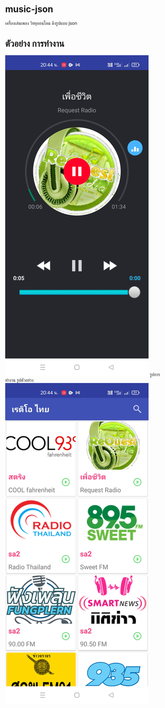 # music-json

เครื่องเล่นเพลง วิทยุออนไลน ดึงรูปแบบ json

# ตัวอย่าง การทำงาน
<img src="https://github.com/savat88/music-json/blob/main/Screenshot_2021-05-30-20-44-56-14_9e4e68788611c37304a2b40f0425b7df.jpg"/>
รูปการทำงาน รูปตัวอย่าง
<img src="https://github.com/savat88/music-json/blob/main/Screenshot_2021-05-30-20-44-45-94_9e4e68788611c37304a2b40f0425b7df.jpg"/>



